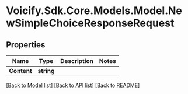 # Voicify.Sdk.Core.Models.Model.NewSimpleChoiceResponseRequest
## Properties

Name | Type | Description | Notes
------------ | ------------- | ------------- | -------------
**Content** | **string** |  | 

[[Back to Model list]](../README.md#documentation-for-models) [[Back to API list]](../README.md#documentation-for-api-endpoints) [[Back to README]](../README.md)

